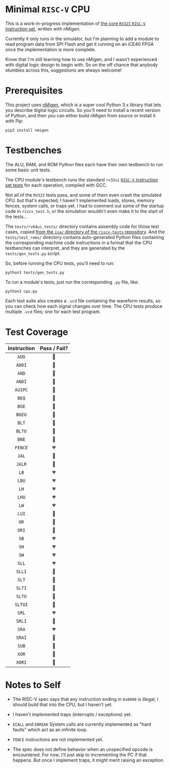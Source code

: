 # Minimal `RISC-V` CPU

This is a work-in-progress implementation of [the core `RV32I` `RISC-V` instruction set](https://riscv.org/specifications/isa-spec-pdf/), written with nMigen.

Currently it only runs in the simulator, but I'm planning to add a module to read program data from SPI Flash and get it running on an iCE40 FPGA once the implementation is more complete.

Know that I'm still learning how to use nMigen, and I wasn't experienced with digital logic design to begin with. So on the off chance that anybody stumbles across this, suggestions are always welcome!

# Prerequisites

This project uses [nMigen](https://github.com/nmigen/nmigen), which is a super cool Python 3.x library that lets you describe digital logic circuits. So you'll need to install a recent version of Python, and then you can either build nMigen from source or install it with Pip:

    pip3 install nmigen

# Testbenches

The ALU, RAM, and ROM Python files each have their own testbench to run some basic unit tests.

The CPU module's testbench runs the standard `rv32ui` [`RISC-V` instruction set tests](https://github.com/riscv/riscv-tests) for each operation, compiled with GCC.

Not all of the `RV32I` tests pass, and some of them even crash the simulated CPU. but that's expected; I haven't implemented loads, stores, memory fences, system calls, or traps yet. I had to comment out some of the startup code in `riscv_test.h`, or the simulation wouldn't even make it to the start of the tests...

The `tests/rv64ui_tests/` directory contains assembly code for those test cases, copied [from the `isa/` directory of the `riscv-tests` repository](https://github.com/riscv/riscv-tests/tree/master/isa). And the `tests/test_roms/` directory contains auto-generated Python files containing the corresponding machine code instructions in a format that the CPU testbenches can interpret, and they are generated by the `tests/gen_tests.py` script.

So, before running the CPU tests, you'll need to run:

    python3 tests/gen_tests.py

To run a module's tests, just run the corresponding `.py` file, like:

    python3 cpu.py

Each test suite also creates a `.vcd` file containing the waveform results, so you can check how each signal changes over time. The CPU tests produce multiple `.vcd` files; one for each test program.

# Test Coverage

| Instruction | Pass / Fail? |
|:-----------:|:------------:|
| `ADD`       |:green_heart: |
| `ADDI`      |:green_heart: |
| `AND`       |:green_heart: |
| `ANDI`      |:green_heart: |
| `AUIPC`     |:green_heart: |
| `BEQ`       |:green_heart: |
| `BGE`       |:green_heart: |
| `BGEU`      |:green_heart: |
| `BLT`       |:green_heart: |
| `BLTU`      |:green_heart: |
| `BNE`       |:green_heart: |
| `FENCE`     |:broken_heart:|
| `JAL`       |:green_heart: |
| `JALR`      |:green_heart: |
| `LB`        |:broken_heart:|
| `LBU`       |:broken_heart:|
| `LH`        |:broken_heart:|
| `LHU`       |:broken_heart:|
| `LW`        |:broken_heart:|
| `LUI`       |:green_heart: |
| `OR`        |:green_heart: |
| `ORI`       |:green_heart: |
| `SB`        |:broken_heart:|
| `SH`        |:broken_heart:|
| `SW`        |:broken_heart:|
| `SLL`       |:broken_heart:|
| `SLLI`      |:green_heart: |
| `SLT`       |:green_heart: |
| `SLTI`      |:green_heart: |
| `SLTU`      |:green_heart: |
| `SLTUI`     |:green_heart: |
| `SRL`       |:broken_heart:|
| `SRLI`      |:green_heart: |
| `SRA`       |:broken_heart:|
| `SRAI`      |:green_heart: |
| `SUB`       |:green_heart: |
| `XOR`       |:green_heart: |
| `XORI`      |:green_heart: |

# Notes to Self

- The RISC-V spec says that any instruction ending in `0x0000` is illegal; I should build that into the CPU, but I haven't yet.

- I haven't implemented traps (interrupts / exceptions) yet.

- `ECALL` and `EBREAK` System calls are currently implemented as "hard faults" which act as an infinite loop.

- `FENCE` instructions are not implemented yet.

- The spec does not define behavior when an unspecified opcode is encountered. For now, I'll just skip to incrementing the PC if that happens. But once I implement traps, it might merit raising an exception.
